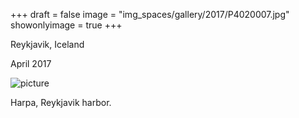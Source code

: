 +++
draft = false
image = "img_spaces/gallery/2017/P4020007.jpg"
showonlyimage = true
+++

Reykjavik, Iceland

April 2017
<!--more-->
![picture](/img_spaces/gallery/2017/P4020007.jpg)

Harpa, Reykjavik harbor.
